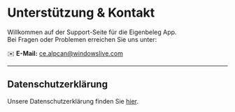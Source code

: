 # Unterstützung & Kontakt

Willkommen auf der Support-Seite für die Eigenbeleg App.  
Bei Fragen oder Problemen erreichen Sie uns unter:

✉️ **E-Mail:** [ce.alpcan@windowslive.com](mailto:ce.alpcan@windowslive.com)

---

## Datenschutzerklärung

Unsere Datenschutzerklärung finden Sie [hier](https://waffledunker.github.io/eigenbeleg-privacy).

